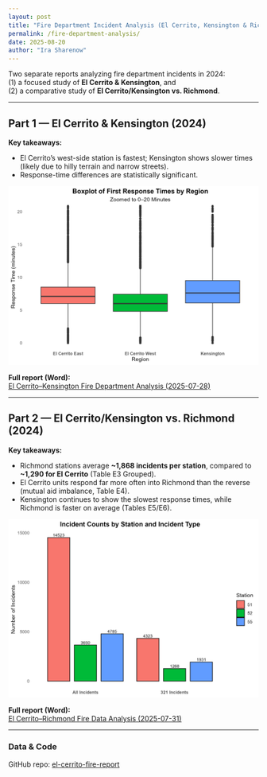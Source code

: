 ```yaml
---
layout: post
title: "Fire Department Incident Analysis (El Cerrito, Kensington & Richmond, 2024)"
permalink: /fire-department-analysis/
date: 2025-08-20
author: "Ira Sharenow"
---
```


Two separate reports analyzing fire department incidents in 2024:  
(1) a focused study of **El Cerrito & Kensington**, and  
(2) a comparative study of **El Cerrito/Kensington vs. Richmond**.

---

## Part 1 — El Cerrito & Kensington (2024)
**Key takeaways:**
- El Cerrito’s west-side station is fastest; Kensington shows slower times (likely due to hilly terrain and narrow streets).  
- Response-time differences are statistically significant.  

![Response Times (boxplot 0–20 minutes)](https://raw.githubusercontent.com/IraSharenow100/el-cerrito-fire-report/main/boxplot_response_times_by_region.png)

**Full report (Word):**  
[El Cerrito–Kensington Fire Department Analysis (2025-07-28)](https://github.com/IraSharenow100/el-cerrito-fire-report/raw/main/El-Cerrito-Fire-Department-Analysis-20250728.docx)

---

## Part 2 — El Cerrito/Kensington vs. Richmond (2024)
**Key takeaways:**
- Richmond stations average **~1,868 incidents per station**, compared to **~1,290 for El Cerrito** (Table E3 Grouped).  
- El Cerrito units respond far more often into Richmond than the reverse (mutual aid imbalance, Table E4).  
- Kensington continues to show the slowest response times, while Richmond is faster on average (Tables E5/E6).  

![Station Counts (bar chart by station)](https://raw.githubusercontent.com/IraSharenow100/el-cerrito-fire-report/main/bar_incident_counts_by_station.png)

**Full report (Word):**  
[El Cerrito–Richmond Fire Data Analysis (2025-07-31)](https://github.com/IraSharenow100/el-cerrito-fire-report/raw/main/El_Cerrito_Richmond_FD_Analysis_20250731.docx)

---

### Data & Code
GitHub repo: [el-cerrito-fire-report](https://github.com/IraSharenow100/el-cerrito-fire-report)
